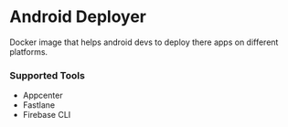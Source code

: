 # Android Deployer

Docker image that helps android devs to deploy there apps on different platforms.

### Supported Tools
- Appcenter
- Fastlane
- Firebase CLI

